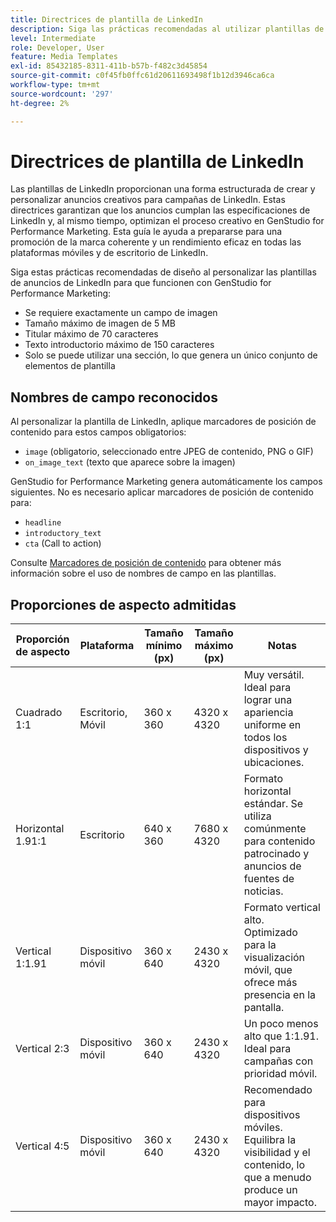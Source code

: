 ```yaml
---
title: Directrices de plantilla de LinkedIn
description: Siga las prácticas recomendadas al utilizar plantillas de LinkedIn con Adobe GenStudio for Performance Marketing.
level: Intermediate
role: Developer, User
feature: Media Templates
exl-id: 85432185-8311-411b-b57b-f482c3d45854
source-git-commit: c0f45fb0ffc61d20611693498f1b12d3946ca6ca
workflow-type: tm+mt
source-wordcount: '297'
ht-degree: 2%

---
```


# Directrices de plantilla de LinkedIn

Las plantillas de LinkedIn proporcionan una forma estructurada de crear y personalizar anuncios creativos para campañas de LinkedIn. Estas directrices garantizan que los anuncios cumplan las especificaciones de LinkedIn y, al mismo tiempo, optimizan el proceso creativo en GenStudio for Performance Marketing. Esta guía le ayuda a prepararse para una promoción de la marca coherente y un rendimiento eficaz en todas las plataformas móviles y de escritorio de LinkedIn.

Siga estas prácticas recomendadas de diseño al personalizar las plantillas de anuncios de LinkedIn para que funcionen con GenStudio for Performance Marketing:

- Se requiere exactamente un campo de imagen
- Tamaño máximo de imagen de 5 MB
- Titular máximo de 70 caracteres
- Texto introductorio máximo de 150 caracteres
- Solo se puede utilizar una sección, lo que genera un único conjunto de elementos de plantilla

## Nombres de campo reconocidos

Al personalizar la plantilla de LinkedIn, aplique marcadores de posición de contenido para estos campos obligatorios:

- `image` (obligatorio, seleccionado entre JPEG de contenido, PNG o GIF)
- `on_image_text` (texto que aparece sobre la imagen)

GenStudio for Performance Marketing genera automáticamente los campos siguientes. No es necesario aplicar marcadores de posición de contenido para:

- `headline`
- `introductory_text`
- `cta` (Call to action)

Consulte [Marcadores de posición de contenido](/help/user-guide/content/customize-template.md#content-placeholders) para obtener más información sobre el uso de nombres de campo en las plantillas.

## Proporciones de aspecto admitidas

| Proporción de aspecto | Plataforma | Tamaño mínimo (px) | Tamaño máximo (px) | Notas |
|-------------------|-----------------|---------------|----------------|-------------------------------------------------------------------------------------|
| Cuadrado 1:1 | Escritorio, Móvil | 360 x 360 | 4320 x 4320 | Muy versátil. Ideal para lograr una apariencia uniforme en todos los dispositivos y ubicaciones. |
| Horizontal 1.91:1 | Escritorio | 640 x 360 | 7680 x 4320 | Formato horizontal estándar. Se utiliza comúnmente para contenido patrocinado y anuncios de fuentes de noticias. |
| Vertical 1:1.91 | Dispositivo móvil | 360 x 640 | 2430 x 4320 | Formato vertical alto. Optimizado para la visualización móvil, que ofrece más presencia en la pantalla. |
| Vertical 2:3 | Dispositivo móvil | 360 x 640 | 2430 x 4320 | Un poco menos alto que 1:1.91. Ideal para campañas con prioridad móvil. |
| Vertical 4:5 | Dispositivo móvil | 360 x 640 | 2430 x 4320 | Recomendado para dispositivos móviles. Equilibra la visibilidad y el contenido, lo que a menudo produce un mayor impacto. |

<!-- Potentially add an example

## Template example

+++Example: LinkedIn template

+++

-->
